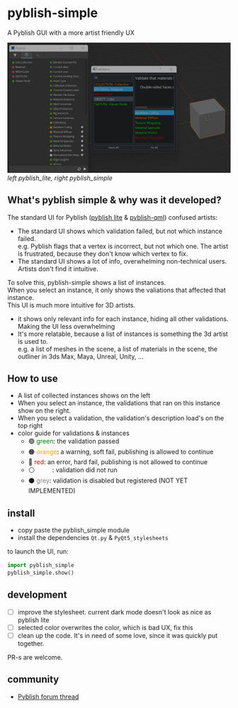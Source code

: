 # pyblish-simple
A Pyblish GUI with a more artist friendly UX

![](/docs/screen1.jpg)
_left pyblish_lite, right pyblish_simple_

## What's pyblish simple & why was it developed? 
The standard UI for Pyblish ([pyblish lite](https://github.com/pyblish/pyblish-lite) & [pyblish-qml](https://github.com/pyblish/pyblish-qml)) confused artists:
- The standard UI shows which validation failed, but not which instance failed.   
e.g. Pyblish flags that a vertex is incorrect, but not which one. The artist is frustrated, because they don't know which vertex to fix.
- The standard UI shows a lot of info, overwhelming non-technical users. Artists don't find it intuitive.  

To solve this, pyblish-simple shows a list of instances.  
When you select an instance, it only shows the valiations that affected that instance.  
This UI is much more intuitive for 3D artists.
- it shows only relevant info for each instance, hiding all other validations. Making the UI less overwhelming
- It's more relatable, because a list of instances is something the 3d artist is used to.  
e.g. a list of meshes in the scene, a list of materials in the scene, the outliner in 3ds Max, Maya, Unreal, Unity, ...

## How to use
- A list of collected instances shows on the left 
- When you select an instance, the validations that ran on this instance show on the right.
- When you select a validation, the validation's description load's on the top right
- color guide for validations & instances
  - 🟢 <span style="color: green;">green</span>: the validation passed 
  - 🟠 <span style="color: orange;">orange</span>: a warning, soft fail, publishing is allowed to continue
  - 🔴 <span style="color: red;">red</span>: an error, hard fail, publishing is not allowed to continue
  - ⚪ <span style="color: white;">white</span>: validation did not run
  - ⚫ <span style="color: grey;">grey</span>: validation is disabled but registered (NOT YET IMPLEMENTED) 

## install
- copy paste the pyblish_simple module
- install the dependencies `Qt.py` & `PyQt5_stylesheets`

to launch the UI, run:
```python
import pyblish_simple
pyblish_simple.show()
```

## development
- [ ] improve the stylesheet. current dark mode doesn't look as nice as pyblish lite
- [ ] selected color overwrites the color, which is bad UX, fix this
- [ ] clean up the code. It's in need of some love, since it was quickly put together.

PR-s are welcome.

## community
- [Pyblish forum thread](https://forums.pyblish.com/t/pyblish-simple-a-new-ui-aimed-at-artists/701)


